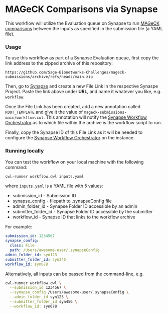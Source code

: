 # MAGeCK Comparisons via Synapse

This workflow will utilize the Evaluation queue on Synapse to run [MAGeCK comparisons](https://github.com/Sage-Bionetworks-Workflows/dockstore-workflow-mageck) between the inputs as specified in the submission file (a YAML file).

### Usage
To use this workflow as part of a Synapse Evaluation queue, first copy the link address to the zipped archive of this repository:

```
https://github.com/Sage-Bionetworks-Challenges/mageck-submissions/archive/refs/heads/main.zip
```

Then, go to [Synapse](https://www.synapse.org/) and create a new File Link in the respective Synaspe Project.  Paste the link above under **URL**, and name it whatever you like, e.g. `workflow`.

Once the File Link has been created, add a new annotation called `ROOT_TEMPLATE` and give it the value of `mageck-submissions-main/workflow.cwl`.  This annotation will notify the [Synapse Workflow Orchestrator](https://github.com/Sage-Bionetworks/SynapseWorkflowOrchestrator) as to which file within the archive is the workflow script to run.

Finally, copy the Synapse ID of this File Link as it will be needed to configure the [Synapse Workflow Orchestrator](https://github.com/Sage-Bionetworks/SynapseWorkflowOrchestrator) on the instance.

### Running locally
You can test the workflow on your local machine with the following command:

```bash
cwl-runner workflow.cwl inputs.yaml
```

where `inputs.yaml` is a YAML file with 5 values:

* submission_id - Submission ID
* synapse_config - filepath to .synapseConfig file
* admin_folder_id - Synapse Folder ID accessible by an admin
* submitter_folder_id - Synapse Folder ID accessible by the submitter
* workflow_id - Synapse ID that links to the workflow archive

For example:

```yaml
submission_id: 1234567
synapse_config:
  class: File
  path: /Users/awesome-user/.synapseConfig
admin_folder_id: syn123
submitter_folder_id: syn345
workflow_id: syn678
```

Alternatively, all inputs can be passed from the command-line, e.g.

```bash
cwl-runner workflow.cwl \
  --submission_id 1234567 \
  --synapse_config /Users/awesome-user/.synapseConfig \
  --admin_folder_id syn123 \
  --submitter_folder_id syn456 \
  --workflow_id: syn678
```